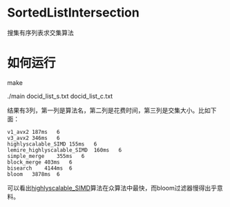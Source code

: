 # SortedListIntersection
搜集有序列表求交集算法

# 如何运行
make

./main docid_list_s.txt docid_list_c.txt

结果有3列，第一列是算法名，第二列是花费时间，第三列是交集大小。比如下面：
```
v1_avx2	187ms	6
v3_avx2	346ms	6
highlyscalable_SIMD	155ms	6
lemire_highlyscalable_SIMD	160ms	6
simple_merge	355ms	6
block_merge	403ms	6
bisearch	4144ms	6
bloom	3878ms	6
```
可以看出[highlyscalable_SIMD](http://highlyscalable.wordpress.com/2012/06/05/fast-intersection-sorted-lists-sse/)算法在众算法中最快，而bloom过滤器慢得出乎意料。
